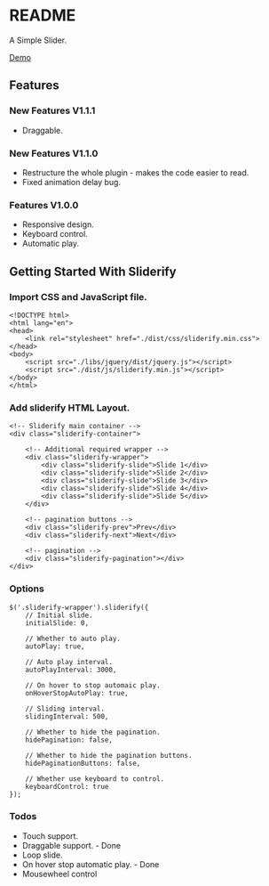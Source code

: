 # README

A Simple Slider.

[Demo](http://justclear.github.io/sliderify)

## Features

### New Features V1.1.1

- Draggable.

### New Features V1.1.0

- Restructure the whole plugin - makes the code easier to read.
- Fixed animation delay bug.

### Features V1.0.0

- Responsive design.
- Keyboard control.
- Automatic play.

## Getting Started With Sliderify

### Import CSS and JavaScript file.

```
<!DOCTYPE html>
<html lang="en">
<head>
    <link rel="stylesheet" href="./dist/css/sliderify.min.css">
</head>
<body>
    <script src="./libs/jquery/dist/jquery.js"></script>
    <script src="./dist/js/sliderify.min.js"></script>
</body>
</html>   
```

### Add sliderify HTML Layout.

```
<!-- Sliderify main container -->
<div class="sliderify-container">

	<!-- Additional required wrapper -->
	<div class="sliderify-wrapper">
		<div class="sliderify-slide">Slide 1</div>
		<div class="sliderify-slide">Slide 2</div>
		<div class="sliderify-slide">Slide 3</div>
		<div class="sliderify-slide">Slide 4</div>
		<div class="sliderify-slide">Slide 5</div>
	</div>

	<!-- pagination buttons -->
	<div class="sliderify-prev">Prev</div>
	<div class="sliderify-next">Next</div>
	
	<!-- pagination -->
	<div class="sliderify-pagination"></div>
</div>
```

### Options

```
$('.sliderify-wrapper').sliderify({
	// Initial slide.
	initialSlide: 0, 
	
	// Whether to auto play.
	autoPlay: true, 
	
	// Auto play interval.
	autoPlayInterval: 3000,

	// On hover to stop automaic play.
	onHoverStopAutoPlay: true,

	// Sliding interval.
	slidingInterval: 500,
	
	// Whether to hide the pagination.
	hidePagination: false, 
	
	// Whether to hide the pagination buttons.
	hidePaginationButtons: false, 
	
	// Whether use keyboard to control.
	keyboardControl: true 
});
```

### Todos

- Touch support.
- Draggable support. - Done
- Loop slide.
- On hover stop automatic play. - Done
- Mousewheel control